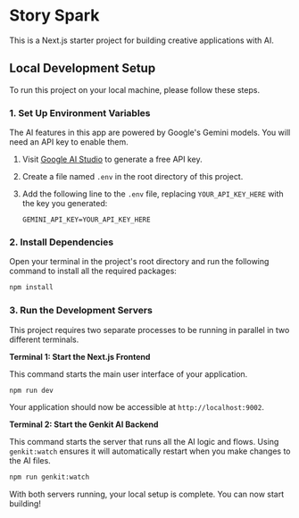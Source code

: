 # Story Spark

This is a Next.js starter project for building creative applications with AI.

## Local Development Setup

To run this project on your local machine, please follow these steps.

### 1. Set Up Environment Variables

The AI features in this app are powered by Google's Gemini models. You will need an API key to enable them.

1.  Visit [Google AI Studio](https://aistudio.google.com/app/apikey) to generate a free API key.
2.  Create a file named `.env` in the root directory of this project.
3.  Add the following line to the `.env` file, replacing `YOUR_API_KEY_HERE` with the key you generated:

    ```
    GEMINI_API_KEY=YOUR_API_KEY_HERE
    ```

### 2. Install Dependencies

Open your terminal in the project's root directory and run the following command to install all the required packages:

```bash
npm install
```

### 3. Run the Development Servers

This project requires two separate processes to be running in parallel in two different terminals.

**Terminal 1: Start the Next.js Frontend**

This command starts the main user interface of your application.

```bash
npm run dev
```

Your application should now be accessible at `http://localhost:9002`.

**Terminal 2: Start the Genkit AI Backend**

This command starts the server that runs all the AI logic and flows. Using `genkit:watch` ensures it will automatically restart when you make changes to the AI files.

```bash
npm run genkit:watch
```

With both servers running, your local setup is complete. You can now start building!
